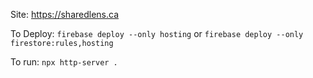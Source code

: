 Site: https://sharedlens.ca

To Deploy: `firebase deploy --only hosting` or `firebase deploy --only firestore:rules,hosting`

To run: `npx http-server .`
<!-- 
To download: `aws s3 sync s3://the-wedding-share .`

To delete all the items on the server: `aws s3 rm s3://the-wedding-share --recursive`


TODO:
- Make downloading the database possible from the form.
- Make purchasing a database an option over implementing your own.
- Make not found webpage for non-existent url paths.
- Make scrolling on the form not risk affecting the color.
- Make submiting the form show the URL rather than opening the webpage.
- Make it possible to delete your webpage.
-->

